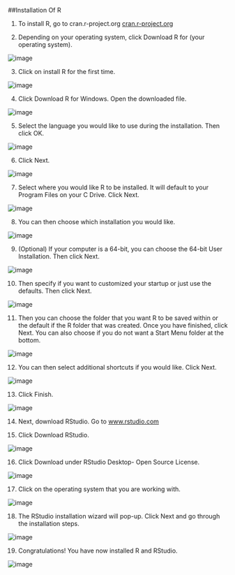 ##Installation Of R

1. To install R, go to cran.r-project.org
[cran.r-project.org](https://cran.r-project.org/)

2. Depending on your operating system, click Download R for (your operating system).

![image](https://github.com/Gauravsingh-work/Basics_of_R/assets/101575355/bd46db8a-5528-46b5-8c96-6e33f4f9ac47)

3. Click on install R for the first time.

![image](https://github.com/Gauravsingh-work/Basics_of_R/assets/101575355/5260d932-77b2-481a-9dcc-139663296875)

4. Click Download R for Windows. Open the downloaded file.

![image](https://github.com/Gauravsingh-work/Basics_of_R/assets/101575355/abcadde0-aa81-4002-8909-05bb7e77167b)

5. Select the language you would like to use during the installation. Then click OK.

![image](https://github.com/Gauravsingh-work/Basics_of_R/assets/101575355/4a0918a9-a7d6-46c2-961c-e66de2f148b0)

6. Click Next.

![image](https://github.com/Gauravsingh-work/Basics_of_R/assets/101575355/811f4b30-bbc8-4e88-9380-98613ac9fc42)

7. Select where you would like R to be installed. It will default to your Program Files on your C Drive. Click Next.

![image](https://github.com/Gauravsingh-work/Basics_of_R/assets/101575355/f51b5163-7f3f-42e1-951e-e509feed1fb2)

8. You can then choose which installation you would like.

![image](https://github.com/Gauravsingh-work/Basics_of_R/assets/101575355/c5d45f0b-21c7-407c-8c2b-6b77255f4b8e)

9. (Optional) If your computer is a 64-bit, you can choose the 64-bit User Installation. Then click Next.

![image](https://github.com/Gauravsingh-work/Basics_of_R/assets/101575355/dad5adff-19ef-48e7-94bb-ff2258ae969e)

10. Then specify if you want to customized your startup or just use the defaults. Then click Next.

![image](https://github.com/Gauravsingh-work/Basics_of_R/assets/101575355/ca130988-675d-47f1-ab03-663f838afd07)

11. Then you can choose the folder that you want R to be saved within or the default if the R folder that was created.  Once you have finished, click Next.
You can also choose if you do not want a Start Menu folder at the bottom.

![image](https://github.com/Gauravsingh-work/Basics_of_R/assets/101575355/4eb7b1e9-1e65-4307-901c-4961232916d4)

12. You can then select additional shortcuts if you would like. Click Next.

![image](https://github.com/Gauravsingh-work/Basics_of_R/assets/101575355/6391675c-7f00-4e19-9675-9897918a3ed0)

13. Click Finish.

![image](https://github.com/Gauravsingh-work/Basics_of_R/assets/101575355/a91ef7be-94af-4b24-a1e1-12b1a15ec4a0)

14. Next, download RStudio. Go to www.rstudio.com


15. Click Download RStudio.

![image](https://github.com/Gauravsingh-work/Basics_of_R/assets/101575355/6de50640-f522-4148-b336-8bfa025b7986)

16. Click Download under RStudio Desktop- Open Source License.

![image](https://github.com/Gauravsingh-work/Basics_of_R/assets/101575355/37974a4c-7fd4-4c1e-add2-fe16331ec762)

17. Click on the operating system that you are working with.

![image](https://github.com/Gauravsingh-work/Basics_of_R/assets/101575355/88bfda4d-1228-48eb-b531-fcde650e4b4a)

18. The RStudio installation wizard will pop-up. Click Next and go through the installation steps.

![image](https://github.com/Gauravsingh-work/Basics_of_R/assets/101575355/44d62678-4916-436e-bd8f-d508b4f62eae)

19. Congratulations! You have now installed R and RStudio.

![image](https://github.com/Gauravsingh-work/Basics_of_R/assets/101575355/0d8ad39f-b49d-4164-9301-285bdb39acfa)
